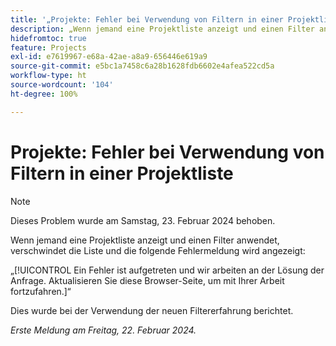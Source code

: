 ```yaml
---
title: '„Projekte: Fehler bei Verwendung von Filtern in einer Projektliste“'
description: „Wenn jemand eine Projektliste anzeigt und einen Filter anwendet, verschwindet die Liste und eine Fehlermeldung wird angezeigt.“
hidefromtoc: true
feature: Projects
exl-id: e7619967-e68a-42ae-a8a9-656446e619a9
source-git-commit: e5bc1a7458c6a28b1628fdb6602e4afea522cd5a
workflow-type: ht
source-wordcount: '104'
ht-degree: 100%

---
```



# Projekte: Fehler bei Verwendung von Filtern in einer Projektliste


>[!NOTE]
>
>Dieses Problem wurde am Samstag, 23. Februar 2024 behoben.

Wenn jemand eine Projektliste anzeigt und einen Filter anwendet, verschwindet die Liste und die folgende Fehlermeldung wird angezeigt:

„[!UICONTROL Ein Fehler ist aufgetreten und wir arbeiten an der Lösung der Anfrage. Aktualisieren Sie diese Browser-Seite, um mit Ihrer Arbeit fortzufahren.]“

Dies wurde bei der Verwendung der neuen Filtererfahrung berichtet.

_Erste Meldung am Freitag, 22. Februar 2024._
